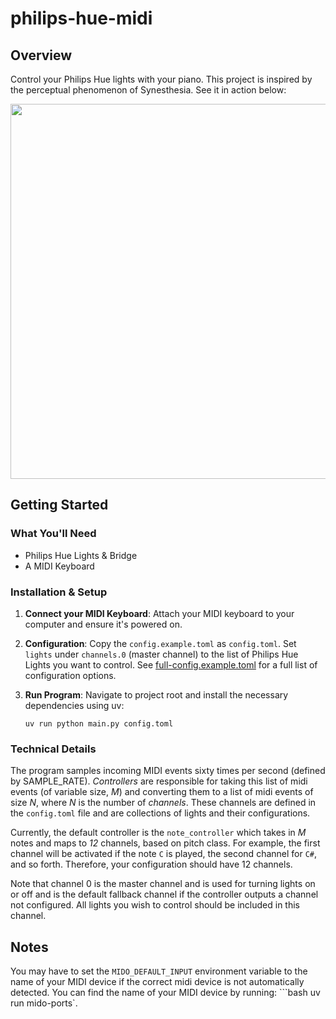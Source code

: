 # philips-hue-midi

## Overview

Control your Philips Hue lights with your piano. This project is inspired by the
perceptual phenomenon of Synesthesia. See it in action below:

<img src="docs/demo.gif" width="600px">

## Getting Started

### What You'll Need

* Philips Hue Lights & Bridge
* A MIDI Keyboard

### Installation & Setup

1. **Connect your MIDI Keyboard**: Attach your MIDI keyboard to your computer and ensure it's powered on.

2. **Configuration**: Copy the `config.example.toml` as `config.toml`. Set `lights` under `channels.0` (master channel)
   to the list of
   Philips Hue Lights you want to control.
   See [full-config.example.toml](https://github.com/aru-py/philips-hue-midi/blob/main/docs/full-config.example.toml)
   for a full list of configuration options.

3. **Run Program**: Navigate to project root and install the necessary dependencies
   using uv:
   ```
   uv run python main.py config.toml
   ```

### Technical Details

The program samples incoming MIDI events sixty times per second (defined by SAMPLE_RATE). *Controllers* are responsible
for taking this list of midi events (of variable size, *M*)
and converting them to a list of midi events of size *N*, where *N* is the number of *channels*. These channels are
defined in the `config.toml` file and are collections of lights and their configurations.

Currently, the default controller is the `note_controller` which takes in *M* notes and maps to *12* channels, based on
pitch class. For example, the first channel will be activated if the note `C` is played, the second channel for `C#`,
and so forth. Therefore, your configuration should have 12 channels.

Note that channel 0 is the master channel and is used for turning lights on or off and is the default fallback channel
if the controller outputs a channel not configured. All lights you wish to control should be included in this channel.

## Notes

You may have to set the `MIDO_DEFAULT_INPUT` environment variable to the name of your MIDI device if the correct
midi device is not automatically detected. You can find the name of your MIDI device by running:
```bash uv run mido-ports`.
